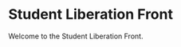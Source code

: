 # Student Liberation Front
                
Welcome to the Student Liberation Front. 

<form action="https://forms.un-static.com/forms/e54ad8b03000d217dd0877fcd7c039f8d971fb4f" method="post">
